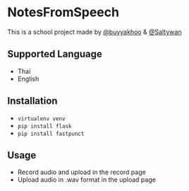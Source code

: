 # NotesFromSpeech
This is a school project made by [@buyyakhoo](https://github.com/buyyakhoo/) & [@Saltywan](https://github.com/saltywan)
## Supported Language
- Thai
- English
## Installation
- ```virtualenv venv```
- ```pip install flask```
- ```pip install fastpunct```
## Usage
- Record audio and upload in the record page
- Upload audio in .wav format in the upload page
